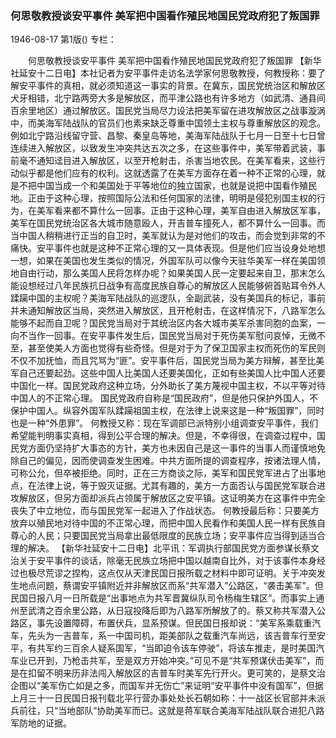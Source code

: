 ### 何思敬教授谈安平事件  美军把中国看作殖民地国民党政府犯了叛国罪

1946-08-17
第1版()
专栏：

　　何思敬教授谈安平事件
    美军把中国看作殖民地国民党政府犯了叛国罪
    【新华社延安十二日电】本社记者为安平事件走访名法学家何思敬教授，何教授称：要了解安平事件的真相，就必须知道这一事实的背景。在冀东，国民党统治区和解放区犬牙相错，北宁路两旁大多是解放区，而平津公路也有许多地方（如武清、通县间百余里地区）通过解放区。国民党当局尽力设法把美军留在进攻解放区之战事漩涡中，而美海军陆战队的官员们也素来缺乏尊重中国领土主权与尊重解放区的观念。例如北宁路沿线留守营、昌黎、秦皇岛等地，美海军陆战队于七月一日至十七日曾连续进入解放区，以致发生冲突共达五次之多，在这些事件中，美军带着武装，事前毫不通知迳目进入解放区，以至开枪射击，杀害当地农民。在美军看来，这些行动似乎都是他们应有的权利。这就透露了在美军方面存在着一种不正常的心理，就是不把中国当成一个和美国处于平等地位的独立国家，也就是说把中国看作殖民地。正由于这种心理，按照国际公法和任何国家的法律，明明是侵犯别国主权的行为，在美军看来都不算什么一回事。正由于这种心理，美军自由进入解放区军事，美军在国民党统治区各大城市随意殴人，开吉普车撞死人，都不算什么一回事。而当中国人稍稍进行正当的自卫时，美军就认为是对他们的攻击，而会觉到非常的不痛快。安平事件也就是这种不正常心理的又一具体表现。但是他们应当设身处地想一想，如果在美国也发生类似的情况，外国军队可以像今天驻华美军一样在美国领地自由行动，那么美国人民将怎样办呢？如果美国人民一定要起来自卫，那末怎么能设想经过八年民族抗日战争有高度民族自尊心的解放区人民能够俯首贴耳令外人蹂躏中国的主权呢？美海军陆战队的巡逻队，全副武装，没有美国兵的标记，事前并未通知解放区当局，突然进入解放区，且开枪射击，在这样情况下，八路军怎么能够不起而自卫呢？国民党当局对于其统治区内各大城市美军杀害同胞的血案，一向不当作一回事。在安平事件发生后，国民党当局对于死伤美军慰问哀悼，无微不至，甚至使美人方面也觉得有些奇怪。但是对于为了保卫国家主权而死伤的军民则不仅不加抚恤，而且咒骂为“匪”。安平事件后，国民党当局为美方辩解，甚至比美军自己还要起劲。这些中国人比美国人还要美国化，正如有些美国人比中国人还要中国化一样。国民党政府这种立场，分外助长了美方蔑视中国主权，不以平等对待中国人的不正常心理。
    国民党政府自称是“国民政府”，但是他只保护外国人，不保护中国人。纵容外国军队蹂躏祖国主权，在法律上说来这是一种“叛国罪”，同时也是一种“外患罪”。
    何教授又称：现在军调部已派特别小组调查安平事件，我们希望能判明事实真相，得到公平合理的解决。但是，不幸得很，在调查过程中，国民党方面仍坚持扩大事态的方针，美方也未因自己是这一事件的当事人而谨慎地免除自己的偏见，因而使调查发生困难。中共方面所提的调查程序，按诸法理人情，可称公允，但卒被拒绝。同时，正在三方商谈之际，美军和国民党军进占了出事地点，在法律上说，等于毁灭证据。尤其有趣的，美方一方面否认与国民党军联合进攻解放区，但另方面却派兵占领属于解放区之安平镇。这证明美方在这事件中完全丧失了中立地位，而与国民党军一起进入了作战状态。
    何教授最后称：只要美方放弃以殖民地对待中国的不正常心理，而把中国人民看作和美国人民一样有民族自尊心的人民；只要国民党当局拿出最低限度的民族立场；安平事件应当得到适当合理的解决。
    【新华社延安十二日电】北平讯：军调执行部国民党方面参谋长蔡文治关于安平事件的谈话，除毫无民族立场把中国以越南自比外，对于该事件本身经过也极尽荒谬之捏构，这点仅从天津民国日报所载之材料中即可证明。关于冲突发生地点问题，蔡谓安平镇附近并非解放区而系“共军潜入”公路区，“袭击美军”。但民国日报八月一日所载是“出事地点为共军晋冀纵队司令杨梅生辖区”。而事实上通州至武清之百余里公路，从日寇投降后即为八路军所解放了的。蔡又称共军潜入公路区，事先设置障碍，布置伏兵，显系预谋。但民国日报却说：“美军系乘载重汽车，先头为一吉普车，系一中国司机，距美部队之载重汽车尚远，该吉普车行至安平，有共军约三百余人疑系国军，“当即迫令该车停驶”，将该车推走，是时美国汽车业已开到，乃枪击共军，至是双方开始冲突。”可见不是“共军预谋伏击美军”，而是在扣留不明来历非法闯入解放区的吉普车时美军先行开火。更可笑的，是蔡文治企图以“美军伤亡如是之多，而国军并无伤亡”来证明“安平事件中没有国军”，但据上月三十一日民国日报刊载北平行营办事处处长石朝如称：十一战区长官部并未派兵前往，只“当地部队”协助美军而已。这就是蒋军联合美海军陆战队联合进犯八路军防地的证据。
